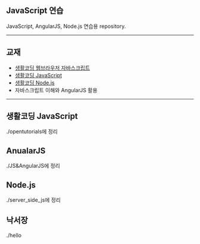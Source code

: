 ## JavaScript 연습

JavaScript, AngularJS, Node.js 연습용 repository.

---- 
## 교재
* [생활코딩 웹브라우저 자바스크립트](https://opentutorials.org/course/1375)
* [생활코딩 JavaScript](https://opentutorials.org/course/743)
* [생활코딩 Node.js](https://opentutorials.org/course/2136)
* 자바스크립트 이해와 AngularJS 활용

----

## 생활코딩 JavaScript
./opentutorials에 정리

## AnualarJS
./JS&AngularJS에 정리

## Node.js
./server_side_js에 정리 

## 낙서장
./hello